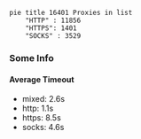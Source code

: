 
```mermaid
pie title 16401 Proxies in list
    "HTTP" : 11856
    "HTTPS": 1401
    "SOCKS" : 3529
```

### Some Info
#### Average Timeout

- mixed: 2.6s
- http: 1.1s
- https: 8.5s
- socks: 4.6s